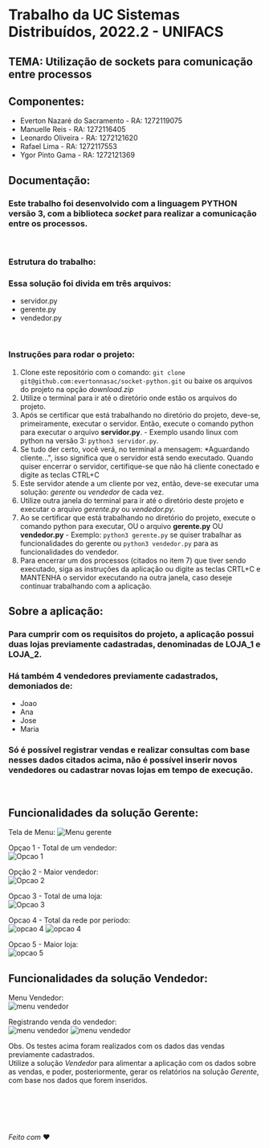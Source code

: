 # Trabalho da UC Sistemas Distribuídos, 2022.2 - UNIFACS

## TEMA: Utilização de sockets para comunicação entre processos

## Componentes:
* Everton Nazaré do Sacramento - RA: 1272119075
* Manuelle Reis - RA: 1272116405    
* Leonardo Oliveira - RA: 1272121620
* Rafael Lima - RA: 1272117553
* Ygor Pinto Gama - RA: 1272121369

## Documentação:

### Este trabalho foi desenvolvido com a linguagem **PYTHON** versão 3, com a biblioteca *socket* para realizar a comunicação entre os processos.
<br/>

### Estrutura do trabalho:
### Essa solução foi divida em **três** arquivos:
* servidor.py
* gerente.py
* vendedor.py
<br/>

### Instruções para rodar o projeto:
1. Clone este repositório com o comando: `git clone git@github.com:evertonnasac/socket-python.git` ou baixe os arquivos do projeto na opção *download.zip*
2. Utilize o terminal para ir até o diretório onde estão os arquivos do projeto.
3. Após se certificar que está trabalhando no diretório do projeto, deve-se, primeiramente, executar o servidor. Então, execute o comando python para executar o arquivo **servidor.py**. - Exemplo usando linux com python na versão 3: `python3 servidor.py`. 
4. Se tudo der certo, você verá, no terminal a mensagem: *Aguardando cliente...", isso significa que o servidor está sendo executado. Quando quiser encerrar o servidor, certifique-se que não há cliente conectado e digite as teclas CTRL+C
5. Este servidor atende a um cliente por vez, então, deve-se executar uma solução: *gerente* ou *vendedor* de cada vez.
6. Utilize outra janela do terminal para ir até o diretório deste projeto e executar o arquivo *gerente.py* ou *vendedor.py*.
7. Ao se certificar que está trabalhando no diretório do projeto, execute o comando python para executar, OU o arquivo **gerente.py** OU **vendedor.py** - Exemplo: `python3 gerente.py` se quiser trabalhar as funcionalidades do gerente ou `python3 vendedor.py` para as funcionalidades do vendedor.
8. Para encerrar um dos processos (citados no item 7) que tiver sendo executado, siga as instruções da aplicação ou digite as teclas CRTL+C e MANTENHA o servidor executando na outra janela, caso deseje continuar trabalhando com a aplicação.

## Sobre a aplicação:

### Para cumprir com os requisitos do projeto, a aplicação possui duas lojas previamente cadastradas, denominadas de LOJA_1 e LOJA_2.

### Há também 4 vendedores previamente cadastrados, demoniados de:
* Joao 
* Ana
* Jose
* Maria

### Só é possível registrar vendas e realizar consultas com base nesses dados citados acima, não é possível inserir novos vendedores ou cadastrar novas lojas em tempo de execução.
<br/>

## Funcionalidades da solução Gerente: 
Tela de Menu:
![Menu gerente](/images/tela-menu-gerente.png)
<br/>

Opçao 1 - Total de um vendedor: <br/>
![Opcao 1](/images/tela-totalvendedor-gerente.png)
<br/>

Opção 2 - Maior vendedor: <br/>
![Opcao 2](/images/tela-maiorvendedor-gerente.png)
<br/>

Opcao 3 - Total de uma loja: <br/>
![Opcao 3](/images/tela-totalloja-gerente.png)
<br/>

Opcao 4 - Total da rede por período: <br/>
![opcao 4](/images/tela-totalredept1-gerente.png)
![opcao 4](/images/tela-totalredept2-gerente.png)
<br/>


Opcao 5 - Maior loja: <br/>
![opcao 5](/images/tela-maiorloja-gerente.png)
<br/>

## Funcionalidades da solução Vendedor:

Menu Vendedor: <br/>
![menu vendedor](/images/tela-menu-vendedor.png)
<br/>

Registrando venda do vendedor: <br/>
![menu vendedor](/images/tela-vendapt1-vendedor.png)
![menu vendedor](/images/tela-vendapt2-vendedor.png)
<br/>

Obs. Os testes acima foram realizados com os dados das vendas previamente cadastrados. <br/>
Utilize a solução *Vendedor* para alimentar a aplicação com os dados sobre as vendas, e poder, posteriormente, gerar os relatórios na solução *Gerente*, com base nos  dados que forem inseridos.

<br/>
<br/>
<br/>
<br/>

*Feito com* :heart:	